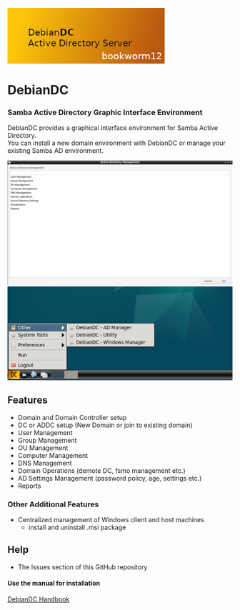 ![alt text](docs/screenshots/DebianDC_Logo-bookworm.png "DebianDC Main Menu")
<br>
# DebianDC
### Samba Active Directory Graphic Interface Environment<br>
DebianDC provides a graphical interface environment for Samba Active Directory.<br>
You can install a new domain environment with DebianDC or manage your existing Samba AD environment.<br>

![alt text](docs/screenshots/DebianDC-ADManager.png "DebianDC ADManager Menu")
<br>
![alt text](docs/screenshots/DebianDC-StartMenu.png "DebianDC StartMenu")

## Features
- Domain and Domain Controller setup
- DC or ADDC setup (New Domain or join to existing domain)
- User Management
- Group Management
- OU Management
- Computer Management
- DNS Management
- Domain Operations (demote DC, fsmo management etc.)
- AD Settings Management (password policy, age, settings etc.)
- Reports
### Other Additional Features
- Centralized management of Windows client and host machines
    - install and uninstall .msi package

## Help
- The Issues section of this GitHub repository
#### Use the manual for installation
[DebianDC Handbook](https://github.com/eesmer/DebianDC/blob/master/DebianDC-Handbook.md)
